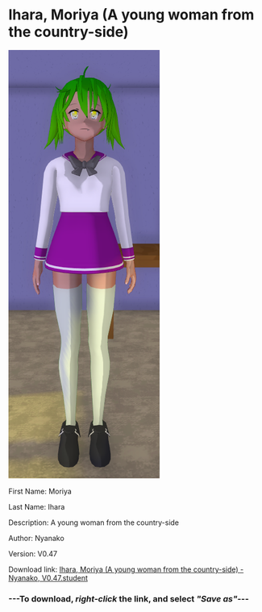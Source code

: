 # Ihara, Moriya (A young woman from the country-side)

<img src="https://raw.githubusercontent.com/Arbiter1223/Daigaku-Gurashi-Custom-Students/master/Students/Files/Ihara%2C%20Moriya%20(A%20young%20woman%20from%20the%20country-side).png" title="Ihara, Moriya (A young woman from the country-side) - Nyanako, V0.47">

First Name: Moriya

Last Name: Ihara

Description: A young woman from the country-side

Author: Nyanako

Version: V0.47

Download link: <a href="https://raw.githubusercontent.com/Arbiter1223/Daigaku-Gurashi-Custom-Students/master/Students/Files/Ihara%2C%20Moriya%20(A%20young%20woman%20from%20the%20country-side)%20-%20Nyanako%2C%20V0.47.student">Ihara, Moriya (A young woman from the country-side) - Nyanako, V0.47.student</a>

### ---**To download, _right-click_ the link, and select _"Save as"_**---
